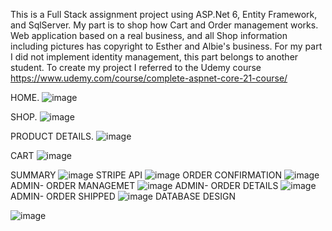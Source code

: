 This is a Full Stack assignment project using ASP.Net 6, Entity Framework, and SqlServer.
My part is to shop how Cart and Order management works. 
Web application based on a real business, and all Shop information including pictures has copyright to Esther and Albie's business.
For my part I did not implement identity management, this part belongs to another student.
To create my project I referred to the Udemy course https://www.udemy.com/course/complete-aspnet-core-21-course/

HOME.
![image](https://user-images.githubusercontent.com/81549043/200728095-cbae01e8-5770-4b99-a95b-c0132ba9e452.png)

SHOP.
![image](https://user-images.githubusercontent.com/81549043/200728156-a1f8d2c6-98f7-481b-a6d4-dacf13820211.png)

PRODUCT DETAILS.
![image](https://user-images.githubusercontent.com/81549043/200728215-c01964b0-7402-4ef6-93e5-22d8fcbeadd6.png)

CART
![image](https://user-images.githubusercontent.com/81549043/200728450-7a20f4ae-9a3f-4839-9124-ef7547657ebb.png)

SUMMARY
![image](https://user-images.githubusercontent.com/81549043/200728551-bd65b063-c075-4f2b-b556-516a36782aab.png)
STRIPE API
![image](https://user-images.githubusercontent.com/81549043/200728612-3450bad2-aac6-49fb-95e3-7209fd8b0d44.png)
ORDER CONFIRMATION
![image](https://user-images.githubusercontent.com/81549043/200728719-49f883f8-a89a-4e99-ab8f-f37e409602a7.png)
ADMIN- ORDER MANAGEMET
![image](https://user-images.githubusercontent.com/81549043/200728768-84afaae8-80ff-4f98-a732-d3fd7d61b572.png)
ADMIN- ORDER DETAILS
![image](https://user-images.githubusercontent.com/81549043/200728857-577aebec-3acb-4c28-8bd5-a06498f1030e.png)
ADMIN- ORDER SHIPPED
![image](https://user-images.githubusercontent.com/81549043/200728977-2a8275b9-14e7-4465-8f1d-073263782551.png)
DATABASE DESIGN

![image](https://user-images.githubusercontent.com/81549043/200746845-4e0f2887-ebd7-4e8a-b4e3-b720ae0f8aad.png)
